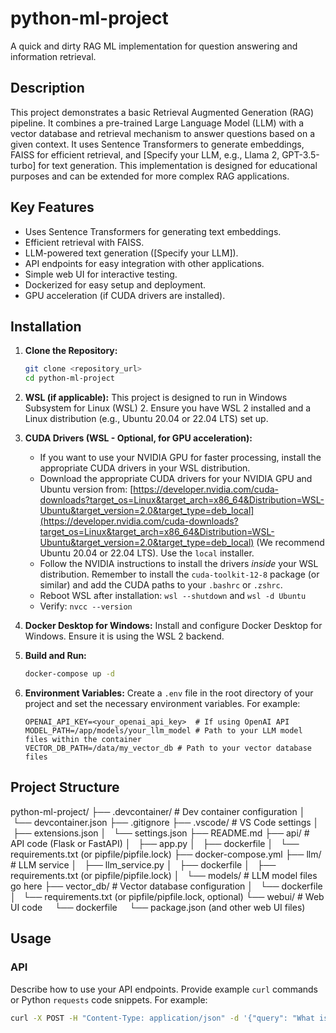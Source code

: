 # python-ml-project

A quick and dirty RAG ML implementation for question answering and information retrieval.

## Description

This project demonstrates a basic Retrieval Augmented Generation (RAG) pipeline. It combines a pre-trained Large Language Model (LLM) with a vector database and retrieval mechanism to answer questions based on a given context. It uses Sentence Transformers to generate embeddings, FAISS for efficient retrieval, and [Specify your LLM, e.g., Llama 2, GPT-3.5-turbo] for text generation. This implementation is designed for educational purposes and can be extended for more complex RAG applications.

## Key Features

- Uses Sentence Transformers for generating text embeddings.
- Efficient retrieval with FAISS.
- LLM-powered text generation ([Specify your LLM]).
- API endpoints for easy integration with other applications.
- Simple web UI for interactive testing.
- Dockerized for easy setup and deployment.
- GPU acceleration (if CUDA drivers are installed).

## Installation

1.  **Clone the Repository:**

    ```bash
    git clone <repository_url>
    cd python-ml-project
    ```

2.  **WSL (if applicable):** This project is designed to run in Windows Subsystem for Linux (WSL) 2. Ensure you have WSL 2 installed and a Linux distribution (e.g., Ubuntu 20.04 or 22.04 LTS) set up.

3.  **CUDA Drivers (WSL - Optional, for GPU acceleration):**

    - If you want to use your NVIDIA GPU for faster processing, install the appropriate CUDA drivers in your WSL distribution.
    - Download the appropriate CUDA drivers for your NVIDIA GPU and Ubuntu version from: [https://developer.nvidia.com/cuda-downloads?target_os=Linux&target_arch=x86_64&Distribution=WSL-Ubuntu&target_version=2.0&target_type=deb_local](https://developer.nvidia.com/cuda-downloads?target_os=Linux&target_arch=x86_64&Distribution=WSL-Ubuntu&target_version=2.0&target_type=deb_local) (We recommend Ubuntu 20.04 or 22.04 LTS). Use the `local` installer.
    - Follow the NVIDIA instructions to install the drivers _inside_ your WSL distribution. Remember to install the `cuda-toolkit-12-8` package (or similar) and add the CUDA paths to your `.bashrc` or `.zshrc`.
    - Reboot WSL after installation: `wsl --shutdown` and `wsl -d Ubuntu`
    - Verify: `nvcc --version`

4.  **Docker Desktop for Windows:** Install and configure Docker Desktop for Windows. Ensure it is using the WSL 2 backend.

5.  **Build and Run:**

    ```bash
    docker-compose up -d
    ```

6.  **Environment Variables:** Create a `.env` file in the root directory of your project and set the necessary environment variables. For example:

    ```
    OPENAI_API_KEY=<your_openai_api_key>  # If using OpenAI API
    MODEL_PATH=/app/models/your_llm_model # Path to your LLM model files within the container
    VECTOR_DB_PATH=/data/my_vector_db # Path to your vector database files
    ```

## Project Structure

python-ml-project/
├── .devcontainer/ # Dev container configuration
│   └── devcontainer.json
├── .gitignore
├── .vscode/ # VS Code settings
│   ├── extensions.json
│   └── settings.json
├── README.md
├── api/ # API code (Flask or FastAPI)
│   ├── app.py
│   ├── dockerfile
│   └── requirements.txt (or pipfile/pipfile.lock)
├── docker-compose.yml
├── llm/ # LLM service
│   ├── llm_service.py
│   ├── dockerfile
│   ├── requirements.txt (or pipfile/pipfile.lock)
│   └── models/ # LLM model files go here
├── vector_db/ # Vector database configuration
│   └── dockerfile
│   └── requirements.txt (or pipfile/pipfile.lock, optional)
└── webui/ # Web UI code
    └── dockerfile
    └── package.json (and other web UI files)

## Usage

### API

Describe how to use your API endpoints. Provide example `curl` commands or Python `requests` code snippets. For example:

```bash
curl -X POST -H "Content-Type: application/json" -d '{"query": "What is the capital of France?"}' http://localhost:5000/api/answer
```
